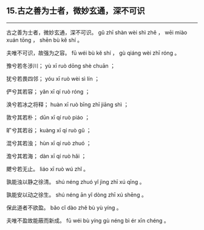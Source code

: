 ## 15.古之善为士者，微妙玄通，深不可识
---


<ruby><rbc><rb> 古之善为士者，微妙玄通，深不可识。 </rb></rbc>
  <rtc><rt> gǔ  zhī  shàn  wèi  shì  zhě ， wēi  miào  xuán  tōng ， shēn  bù  kě  shí 。</rt></rtc>
</ruby>

<ruby><rbc><rb> 夫唯不可识，故强为之容。 </rb></rbc>
  <rtc><rt> fū  wéi  bù  kě  shí ， gù  qiáng  wèi  zhī  róng 。</rt></rtc>
</ruby>

<ruby><rbc><rb> 豫兮若冬涉川； </rb></rbc>
  <rtc><rt> yù  xī  ruò  dōng  shè  chuān ；</rt></rtc>
</ruby>

<ruby><rbc><rb> 犹兮若畏四邻； </rb></rbc>
  <rtc><rt> yóu  xī  ruò  wèi  sì  lín ；</rt></rtc>
</ruby>

<ruby><rbc><rb> 俨兮其若容； </rb></rbc>
  <rtc><rt> yǎn  xī  qí  ruò  róng ；</rt></rtc>
</ruby>

<ruby><rbc><rb> 涣兮若冰之将释； </rb></rbc>
  <rtc><rt> huàn  xī  ruò  bīng  zhī  jiāng  shì ；</rt></rtc>
</ruby>

<ruby><rbc><rb> 敦兮其若朴； </rb></rbc>
  <rtc><rt> dūn  xī  qí  ruò  piáo ；</rt></rtc>
</ruby>

<ruby><rbc><rb> 旷兮其若谷； </rb></rbc>
  <rtc><rt> kuàng  xī  qí  ruò  gǔ ；</rt></rtc>
</ruby>

<ruby><rbc><rb> 混兮其若浊； </rb></rbc>
  <rtc><rt> hùn  xī  qí  ruò  zhuó ；</rt></rtc>
</ruby>

<ruby><rbc><rb> 澹兮其若海； </rb></rbc>
  <rtc><rt> dàn  xī  qí  ruò  hǎi ；</rt></rtc>
</ruby>

<ruby><rbc><rb> 飉兮若无止。 </rb></rbc>
  <rtc><rt> liáo  xī  ruò  wú  zhǐ 。</rt></rtc>
</ruby>

<ruby><rbc><rb> 孰能浊以静之徐清。 </rb></rbc>
  <rtc><rt> shú  néng  zhuó  yǐ  jìng  zhī  xú  qīng 。</rt></rtc>
</ruby>

<ruby><rbc><rb> 孰能安以动之徐生。 </rb></rbc>
  <rtc><rt> shú  néng  ān  yǐ  dòng  zhī  xú  shēng 。</rt></rtc>
</ruby>

<ruby><rbc><rb> 保此道者不欲盈。 </rb></rbc>
  <rtc><rt> bǎo  cǐ  dào  zhě  bù  yù  yíng 。</rt></rtc>
</ruby>

<ruby><rbc><rb> 夫唯不盈故能蔽而新成。 </rb></rbc>
  <rtc><rt> fū  wéi  bù  yíng  gù  néng  bì  ér  xīn  chéng 。</rt></rtc>
</ruby>

<ruby><rbc><rb>  </rb></rbc>
  <rtc><rt></rt></rtc>
</ruby>

